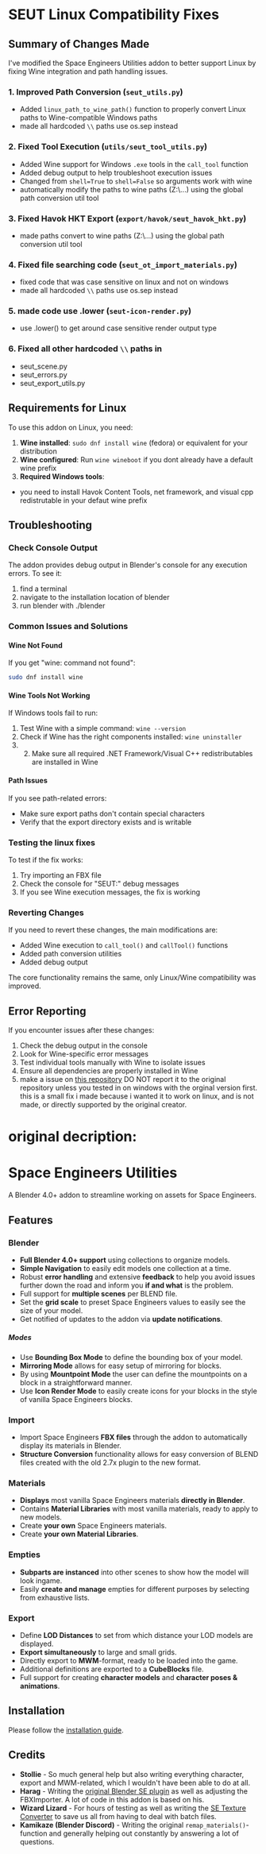 # SEUT Linux Compatibility Fixes

## Summary of Changes Made

I've modified the Space Engineers Utilities addon to better support Linux by fixing Wine integration and path handling issues.

### 1. Improved Path Conversion (`seut_utils.py`)
- Added `linux_path_to_wine_path()` function to properly convert Linux paths to Wine-compatible Windows paths
- made all hardcoded `\\` paths use os.sep instead

### 2. Fixed Tool Execution (`utils/seut_tool_utils.py`)
- Added Wine support for Windows `.exe` tools in the `call_tool` function
- Added debug output to help troubleshoot execution issues
- Changed from `shell=True` to `shell=False` so arguments work with wine
- automatically modify the paths to wine paths (Z:\\...) using the global path conversion util tool

### 3. Fixed Havok HKT Export (`export/havok/seut_havok_hkt.py`)
- made paths convert to wine paths (Z:\\...) using the global path conversion util tool

### 4. Fixed file searching code (`seut_ot_import_materials.py`)
- fixed code that was case sensitive on linux and not on windows
- made all hardcoded `\\` paths use os.sep instead 

### 5. made code use .lower (`seut-icon-render.py`)
- use .lower() to get around case sensitive render output type

### 6. Fixed all other hardcoded `\\` paths in
- seut_scene.py
- seut_errors.py
- seut_export_utils.py



## Requirements for Linux

To use this addon on Linux, you need:

1. **Wine installed**: `sudo dnf install wine` (fedora) or equivalent for your distribution
2. **Wine configured**: Run `wine wineboot` if you dont already have a default wine prefix
3. **Required Windows tools**: 
- you need to install Havok Content Tools, net framework, and visual cpp redistrutable in your defaut wine prefix

## Troubleshooting

### Check Console Output
The addon provides debug output in Blender's console for any execution errors. To see it:
1. find a terminal
2. navigate to the installation location of blender
2. run blender with ./blender

### Common Issues and Solutions

#### Wine Not Found
If you get "wine: command not found":
```bash
sudo dnf install wine
```

#### Wine Tools Not Working
If Windows tools fail to run:
1. Test Wine with a simple command: `wine --version`
2. Check if Wine has the right components installed: `wine uninstaller`
2. 2. Make sure all required .NET Framework/Visual C++ redistributables are installed in Wine

#### Path Issues
If you see path-related errors:
- Make sure export paths don't contain special characters
- Verify that the export directory exists and is writable


### Testing the linux fixes
To test if the fix works:
1. Try importing an FBX file
2. Check the console for "SEUT:" debug messages
3. If you see Wine execution messages, the fix is working

### Reverting Changes

If you need to revert these changes, the main modifications are:
- Added Wine execution to `call_tool()` and `callTool()` functions
- Added path conversion utilities
- Added debug output

The core functionality remains the same, only Linux/Wine compatibility was improved.

## Error Reporting

If you encounter issues after these changes:
1. Check the debug output in the console
2. Look for Wine-specific error messages
3. Test individual tools manually with Wine to isolate issues
4. Ensure all dependencies are properly installed in Wine
5. make a issue on [this repository](https://github.com/Encoded404/space-engineers-utilities-linux-patch) DO NOT report it to the original repository unless you tested in on windows with the orginal version first. this is a small fix i made because i wanted it to work on linux, and is not made, or directly supported by the original creator.

# original decription:

# Space Engineers Utilities
A Blender 4.0+ addon to streamline working on assets for Space Engineers.

## Features
### Blender
* **Full Blender 4.0+ support** using collections to organize models.
* **Simple Navigation** to easily edit models one collection at a time.
* Robust **error handling** and extensive **feedback** to help you avoid issues further down the road and inform you **if and what** is the problem.
* Full support for **multiple scenes** per BLEND file.
* Set the **grid scale** to preset Space Engineers values to easily see the size of your model.
* Get notified of updates to the addon via **update notifications**.

##### Modes
* Use **Bounding Box Mode** to define the bounding box of your model.
* **Mirroring Mode** allows for easy setup of mirroring for blocks.
* By using **Mountpoint Mode** the user can define the mountpoints on a block in a straightforward manner.
* Use **Icon Render Mode** to easily create icons for your blocks in the style of vanilla Space Engineers blocks.

### Import
* Import Space Engineers **FBX files** through the addon to automatically display its materials in Blender.
* **Structure Conversion** functionality allows for easy conversion of BLEND files created with the old 2.7x plugin to the new format.

### Materials
* **Displays** most vanilla Space Engineers materials **directly in Blender**.
* Contains **Material Libraries** with most vanilla materials, ready to apply to new models.
* Create **your own** Space Engineers materials.
* Create **your own Material Libraries**.

### Empties
* **Subparts are instanced** into other scenes to show how the model will look ingame.
* Easily **create and manage** empties for different purposes by selecting from exhaustive lists.

### Export
* Define **LOD Distances** to set from which distance your LOD models are displayed.
* **Export simultaneously** to large and small grids.
* Directly export to **MWM**-format, ready to be loaded into the game.
* Additional definitions are exported to a **CubeBlocks** file.
* Full support for creating **character models** and **character poses & animations**.

## Installation
Please follow the [installation guide](https://spaceengineers.wiki.gg/wiki/Modding/Tutorials/Tools/SEUT/Installation_Guide).

## Credits	
* **Stollie** - So much general help but also writing everything character, export and MWM-related, which I wouldn't have been able to do at all.	
* **Harag** - Writing the [original Blender SE plugin](https://github.com/harag-on-steam/se-blender) as well as adjusting the FBXImporter. A lot of code in this addon is based on his.	
* **Wizard Lizard** - For hours of testing as well as writing the [SE Texture Converter](https://github.com/TheWizardLizard/SETextureConverter) to save us all from having to deal with batch files.
* **Kamikaze (Blender Discord)** - Writing the original `remap_materials()`-function and generally helping out constantly by answering a lot of questions.
